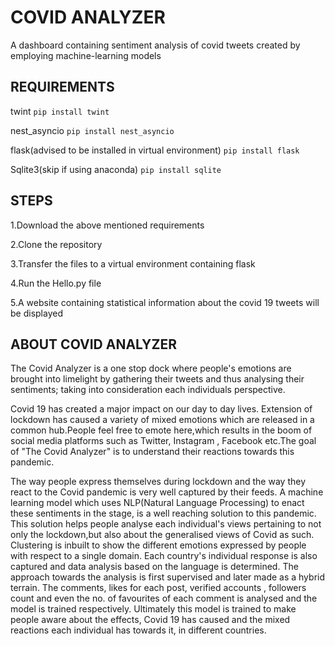 # COVID ANALYZER
A dashboard containing sentiment analysis of covid tweets created by employing machine-learning models


## REQUIREMENTS

twint
```pip install twint```

nest_asyncio
```pip install nest_asyncio```

flask(advised to be installed in virtual environment)
```pip install flask```

Sqlite3(skip if using anaconda)
```pip install sqlite```

## STEPS

1.Download the above mentioned requirements

2.Clone the repository

3.Transfer the files to a virtual environment containing flask

4.Run the Hello.py file

5.A website containing statistical information about the covid 19 tweets will be displayed

## ABOUT COVID ANALYZER

The Covid Analyzer is a one stop dock where people's emotions are brought into limelight by gathering their tweets and thus analysing their sentiments; taking into consideration each individuals perspective.

Covid 19 has created a major impact on our day to day lives. Extension of lockdown has caused a variety of mixed emotions which are released in a common hub.People feel free to emote here,which results in the boom of social media platforms such as Twitter, Instagram , Facebook etc.The goal of "The Covid Analyzer" is to understand their reactions towards this pandemic.

The way people express themselves during lockdown and the way they react to the Covid pandemic is very well captured by their feeds. A machine learning model which uses NLP(Natural Language Processing) to enact these sentiments in the stage, is a well reaching solution to this pandemic. This solution helps people analyse each individual's views pertaining to not only the lockdown,but also about the generalised views of Covid as such. Clustering is inbuilt to show the different emotions expressed by people with respect to a single domain. Each country's individual response is also captured and data analysis based on the language is determined. The approach towards the analysis is first supervised and later made as a hybrid terrain. The comments, likes for each post, verified accounts , followers count and even the no. of favourites of each comment is analysed and the model is trained respectively. Ultimately this model is trained to make people aware  about the effects, Covid 19 has caused and the mixed reactions each individual has towards it, in different countries.
